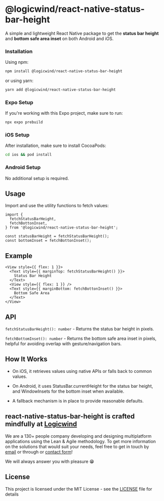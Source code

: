# @logicwind/react-native-status-bar-height

A simple and lightweight React Native package to get the **status bar height** and **bottom safe area inset** on both Android and iOS.

### Installation

Using npm:

```sh md title="Terminal"
npm install @logicwind/react-native-status-bar-height
```

or using yarn:

```sh md title="Terminal"
yarn add @logicwind/react-native-status-bar-height
```

### Expo Setup

If you're working with this Expo project, make sure to run:

```sh md title="Terminal"
npx expo prebuild
```

### iOS Setup

After installation, make sure to install CocoaPods:

```sh md title="Terminal"
cd ios && pod install
```

### Android Setup

No additional setup is required.

## Usage

Import and use the utility functions to fetch values:

```tsx md title="App.tsx"
import {
  fetchStatusBarHeight,
  fetchBottonInset,
} from '@logicwind/react-native-status-bar-height';

const statusBarHeight = fetchStatusBarHeight();
const bottomInset = fetchBottonInset();
```

## Example
```tsx md title="App.tsx"
<View style={{ flex: 1 }}>
  <Text style={{ marginTop: fetchStatusBarHeight() }}>
    Status Bar Height
  </Text>
  <View style={{ flex: 1 }} />
  <Text style={{ marginBottom: fetchBottonInset() }}>
    Bottom Safe Area
  </Text>
</View>
```

## API
`fetchStatusBarHeight(): number` - Returns the status bar height in pixels.

`fetchBottomInset(): number` - Returns the bottom safe area inset in pixels, helpful for avoiding overlap with gesture/navigation bars.

## How It Works

- On iOS, it retrieves values using native APIs or falls back to common values.

- On Android, it uses StatusBar.currentHeight for the status bar height, and WindowInsets for the bottom inset when available.

- A fallback mechanism is in place to provide reasonable defaults.

## react-native-status-bar-height is crafted mindfully at [Logicwind](https://www.logicwind.com?utm_source=github&utm_medium=github.com-logicwind&utm_campaign=react-native-status-bar-height)

We are a 130+ people company developing and designing multiplatform applications using the Lean & Agile methodology. To get more information on the solutions that would suit your needs, feel free to get in touch by [email](mailto:sales@logicwind.com) or through or [contact form](https://www.logicwind.com/contact-us?utm_source=github&utm_medium=github.com-logicwind&utm_campaign=react-native-status-bar-height)!

We will always answer you with pleasure 😁

## License

This project is licensed under the MIT License - see the [LICENSE](LICENSE) file for details

